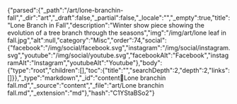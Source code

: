 {"parsed":{"_path":"/art/lone-branchin-fall","_dir":"art","_draft":false,"_partial":false,"_locale":"","_empty":true,"title":"Lone Branch in Fall","description":"Winter show piece showing the evolution of a tree branch through the seasons","img":"/img/art/lone leaf in fall.jpg","alt":null,"category":"Misc","order":74,"social":{"facebook":"/img/social/facebook.svg","instagram":"/img/social/instagram.svg","youtube":"/img/social/youtube.svg","facebookAlt":"Facebook","instagramAlt":"Instagram","youtubeAlt":"Youtube"},"body":{"type":"root","children":[],"toc":{"title":"","searchDepth":2,"depth":2,"links":[]}},"_type":"markdown","_id":"content:art:Lone branchin fall.md","_source":"content","_file":"art/Lone branchin fall.md","_extension":"md"},"hash":"C1YStaBSo2"}